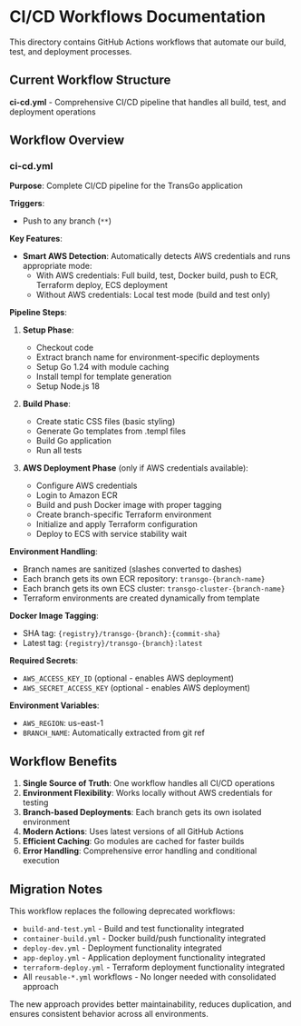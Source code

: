 # CI/CD Workflows Documentation

This directory contains GitHub Actions workflows that automate our build, test, and deployment processes.

## Current Workflow Structure

**ci-cd.yml** - Comprehensive CI/CD pipeline that handles all build, test, and deployment operations

## Workflow Overview

### ci-cd.yml

**Purpose**: Complete CI/CD pipeline for the TransGo application

**Triggers**:
- Push to any branch (`**`)

**Key Features**:
- **Smart AWS Detection**: Automatically detects AWS credentials and runs appropriate mode:
  - With AWS credentials: Full build, test, Docker build, push to ECR, Terraform deploy, ECS deployment
  - Without AWS credentials: Local test mode (build and test only)

**Pipeline Steps**:

1. **Setup Phase**:
   - Checkout code
   - Extract branch name for environment-specific deployments
   - Setup Go 1.24 with module caching
   - Install templ for template generation
   - Setup Node.js 18

2. **Build Phase**:
   - Create static CSS files (basic styling)
   - Generate Go templates from .templ files
   - Build Go application
   - Run all tests

3. **AWS Deployment Phase** (only if AWS credentials available):
   - Configure AWS credentials
   - Login to Amazon ECR
   - Build and push Docker image with proper tagging
   - Create branch-specific Terraform environment
   - Initialize and apply Terraform configuration
   - Deploy to ECS with service stability wait

**Environment Handling**:
- Branch names are sanitized (slashes converted to dashes)
- Each branch gets its own ECR repository: `transgo-{branch-name}`
- Each branch gets its own ECS cluster: `transgo-cluster-{branch-name}`
- Terraform environments are created dynamically from template

**Docker Image Tagging**:
- SHA tag: `{registry}/transgo-{branch}:{commit-sha}`
- Latest tag: `{registry}/transgo-{branch}:latest`

**Required Secrets**:
- `AWS_ACCESS_KEY_ID` (optional - enables AWS deployment)
- `AWS_SECRET_ACCESS_KEY` (optional - enables AWS deployment)

**Environment Variables**:
- `AWS_REGION`: us-east-1
- `BRANCH_NAME`: Automatically extracted from git ref

## Workflow Benefits

1. **Single Source of Truth**: One workflow handles all CI/CD operations
2. **Environment Flexibility**: Works locally without AWS credentials for testing
3. **Branch-based Deployments**: Each branch gets its own isolated environment
4. **Modern Actions**: Uses latest versions of all GitHub Actions
5. **Efficient Caching**: Go modules are cached for faster builds
6. **Error Handling**: Comprehensive error handling and conditional execution

## Migration Notes

This workflow replaces the following deprecated workflows:
- `build-and-test.yml` - Build and test functionality integrated
- `container-build.yml` - Docker build/push functionality integrated  
- `deploy-dev.yml` - Deployment functionality integrated
- `app-deploy.yml` - Application deployment functionality integrated
- `terraform-deploy.yml` - Terraform deployment functionality integrated
- All `reusable-*.yml` workflows - No longer needed with consolidated approach

The new approach provides better maintainability, reduces duplication, and ensures consistent behavior across all environments.
